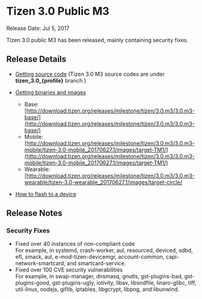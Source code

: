 # Tizen 3.0 Public M3

Release Date: Jul 5, 2017

Tizen 3.0 public M3 has been released, mainly containing security fixes.



## Release Details

- [Getting source code](http://review.tizen.org/git/) (Tizen 3.0 M3 source codes are under **tizen_3.0_{profile}** branch.)

- [Getting binaries and images](http://download.tizen.org/releases/milestone/tizen/3.0.m3/)

  - Base: [http://download.tizen.org/releases/milestone/tizen/3.0.m3/3.0.m3-base/](http://download.tizen.org/releases/milestone/tizen/3.0.m3/3.0.m3-base/)
  - Mobile: [http://download.tizen.org/releases/milestone/tizen/3.0.m3/3.0.m3-mobile/tizen-3.0-mobile_20170627.1/images/target-TM1/](http://download.tizen.org/releases/milestone/tizen/3.0.m3/3.0.m3-mobile/tizen-3.0-mobile_20170627.1/images/target-TM1/)
  - Wearable: [http://download.tizen.org/releases/milestone/tizen/3.0.m3/3.0.m3-wearable/tizen-3.0-wearable_20170627.1/images/target-circle/

- [How to flash to a device](../developing/flashing.md)



## Release Notes

### Security Fixes

- Fixed over 40 instances of non-compliant code  
  For example, in systemd, crash-worker, aul, resourced, deviced, sdbd, efl, smack, aul, e-mod-tizen-devicemgr, account-common, capi-network-smartcard, and smartcard-service.
- Fixed over 100 CVE security vulnerabilities  
  For example, in swap-manager, dnsmasq, gnutls, gst-plugins-bad, gst-plugins-good, gst-plugins-ugly, iotivity, libav, libsndfile, linaro-glibc, tiff, util-linux, nodejs, giflib, iptables, libgcrypt, libpng, and libunwind.
